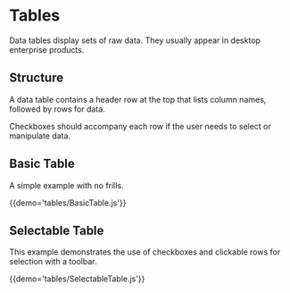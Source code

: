 # Tables

Data tables display sets of raw data. They usually appear in desktop enterprise products.

## Structure

A data table contains a header row at the top that lists column names, followed by rows for data.

Checkboxes should accompany each row if the user needs to select or manipulate data.

## Basic Table

A simple example with no frills.

{{demo='tables/BasicTable.js'}}

## Selectable Table

This example demonstrates the use of checkboxes and clickable rows for selection with a toolbar.

{{demo='tables/SelectableTable.js'}}
